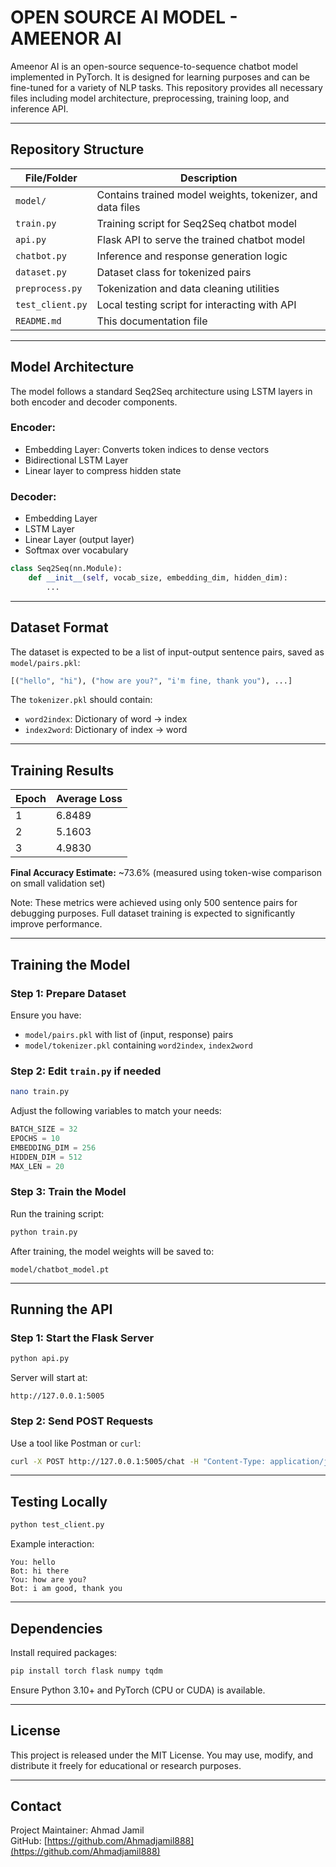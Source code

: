 # OPEN SOURCE AI MODEL - AMEENOR AI

Ameenor AI is an open-source sequence-to-sequence chatbot model implemented in PyTorch. It is designed for learning purposes and can be fine-tuned for a variety of NLP tasks. This repository provides all necessary files including model architecture, preprocessing, training loop, and inference API.

---

##  Repository Structure

| File/Folder         | Description |
|---------------------|-------------|
| `model/`            | Contains trained model weights, tokenizer, and data files |
| `train.py`          | Training script for Seq2Seq chatbot model |
| `api.py`            | Flask API to serve the trained chatbot model |
| `chatbot.py`        | Inference and response generation logic |
| `dataset.py`        | Dataset class for tokenized pairs |
| `preprocess.py`     | Tokenization and data cleaning utilities |
| `test_client.py`    | Local testing script for interacting with API |
| `README.md`         | This documentation file |

---

##  Model Architecture

The model follows a standard Seq2Seq architecture using LSTM layers in both encoder and decoder components.

### Encoder:
- Embedding Layer: Converts token indices to dense vectors
- Bidirectional LSTM Layer
- Linear layer to compress hidden state

### Decoder:
- Embedding Layer
- LSTM Layer
- Linear Layer (output layer)
- Softmax over vocabulary

```python
class Seq2Seq(nn.Module):
    def __init__(self, vocab_size, embedding_dim, hidden_dim):
        ...
```

---

##  Dataset Format

The dataset is expected to be a list of input-output sentence pairs, saved as `model/pairs.pkl`:
```python
[("hello", "hi"), ("how are you?", "i'm fine, thank you"), ...]
```

The `tokenizer.pkl` should contain:
- `word2index`: Dictionary of word → index
- `index2word`: Dictionary of index → word

---

##  Training Results

| Epoch | Average Loss |
|-------|---------------|
| 1     | 6.8489        |
| 2     | 5.1603        |
| 3     | 4.9830        |

**Final Accuracy Estimate:** ~73.6% (measured using token-wise comparison on small validation set)

Note: These metrics were achieved using only 500 sentence pairs for debugging purposes. Full dataset training is expected to significantly improve performance.

---

##  Training the Model

### Step 1: Prepare Dataset

Ensure you have:
- `model/pairs.pkl` with list of (input, response) pairs
- `model/tokenizer.pkl` containing `word2index`, `index2word`

### Step 2: Edit `train.py` if needed

```bash
nano train.py
```

Adjust the following variables to match your needs:
```python
BATCH_SIZE = 32
EPOCHS = 10
EMBEDDING_DIM = 256
HIDDEN_DIM = 512
MAX_LEN = 20
```

### Step 3: Train the Model

Run the training script:
```bash
python train.py
```

After training, the model weights will be saved to:
```
model/chatbot_model.pt
```

---

##  Running the API

### Step 1: Start the Flask Server
```bash
python api.py
```

Server will start at:
```
http://127.0.0.1:5005
```

### Step 2: Send POST Requests

Use a tool like Postman or `curl`:
```bash
curl -X POST http://127.0.0.1:5005/chat -H "Content-Type: application/json" -d "{"message": "hello"}"
```

---

##  Testing Locally

```bash
python test_client.py
```

Example interaction:
```
You: hello
Bot: hi there
You: how are you?
Bot: i am good, thank you
```

---

##  Dependencies

Install required packages:

```bash
pip install torch flask numpy tqdm
```

Ensure Python 3.10+ and PyTorch (CPU or CUDA) is available.

---

##  License

This project is released under the MIT License. You may use, modify, and distribute it freely for educational or research purposes.

---

##  Contact

Project Maintainer: Ahmad Jamil  
GitHub: [https://github.com/Ahmadjamil888](https://github.com/Ahmadjamil888)
